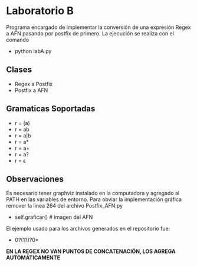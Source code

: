 # Laboratorio B

Programa encargado de implementar la conversión de una expresión Regex a AFN pasando por postfix de primero. La ejecución se realiza con el comando

- python labA.py

## Clases

- Regex a Postfix
- Postfix a AFN

## Gramaticas Soportadas

- r = (a)
- r = ab
- r = a|b
- r = a\*
- r = a+
- r = a?
- r = ϵ

## Observaciones

Es necesario tener graphviz instalado en la computadora y agregado al PATH en las variables de entorno. Para obviar la implementación gráfica remover la linea 264 del archivo Postfix_AFN.py

- self.graficar() # imagen del AFN

El ejemplo usado para los archivos generados en el repositorio fue:

- 0?(1?)?0\*

**EN LA REGEX NO VAN PUNTOS DE CONCATENACIÓN, LOS AGREGA AUTOMÁTICAMENTE**
